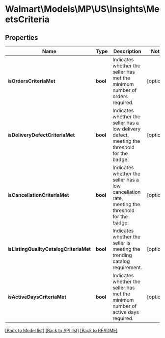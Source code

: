 # Walmart\Models\MP\US\Insights\MeetsCriteria

## Properties

Name | Type | Description | Notes
------------ | ------------- | ------------- | -------------
**isOrdersCriteriaMet** | **bool** | Indicates whether the seller has met the minimum number of orders required. | [optional]
**isDeliveryDefectCriteriaMet** | **bool** | Indicates whether the seller has a low delivery defect, meeting the threshold for the badge. | [optional]
**isCancellationCriteriaMet** | **bool** | Indicates whether the seller has a low cancellation rate, meeting the threshold for the badge. | [optional]
**isListingQualityCatalogCriteriaMet** | **bool** | Indicates whether the seller is meeting the trending catalog requirement. | [optional]
**isActiveDaysCriteriaMet** | **bool** | Indicates whether the seller has met the minimum number of active days required. | [optional]


[[Back to Model list]](./) [[Back to API list]](../../../../../README.md#supported-apis) [[Back to README]](../../../../../README.md)

